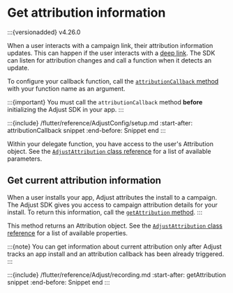 # Get attribution information

:::{versionadded} v4.26.0

When a user interacts with a campaign link, their attribution information updates. This can happen if the user interacts with a [deep link](https://help.adjust.com/en/article/deep-links). The SDK can listen for attribution changes and call a function when it detects an update.

To configure your callback function, call the [`attributionCallback` method](#flutter-attributionCallback-invocation) with your function name as an argument.

:::{important}
You must call the `attributionCallback` method **before** initializing the Adjust SDK in your app.
:::

:::{include} /flutter/reference/AdjustConfig/setup.md
:start-after: attributionCallback snippet
:end-before: Snippet end
:::

Within your delegate function, you have access to the user's Attribution object. See the [`AdjustAttribution` class reference](/flutter/reference/AdjustAttribution.md) for a list of available parameters.

## Get current attribution information

When a user installs your app, Adjust attributes the install to a campaign. The Adjust SDK gives you access to campaign attribution details for your install. To return this information, call the [`getAttribution` method](#flutter-getattribution-invocation).
:::

This method returns an Attribution object. See the [`AdjustAttribution` class reference](/flutter/reference/AdjustAttribution.md) for a list of available properties.

:::{note}
You can get information about current attribution only after Adjust tracks an app install and an attribution callback has been already triggered.
:::

:::{include} /flutter/reference/Adjust/recording.md
:start-after: getAttribution snippet
:end-before: Snippet end
:::

